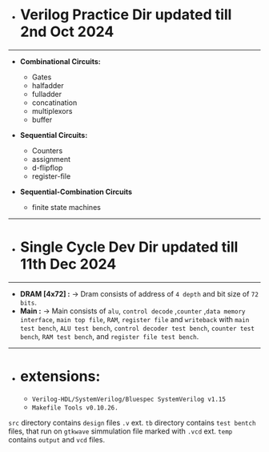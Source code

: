 - # **Verilog Practice Dir updated till 2nd Oct 2024**
---
  - **Combinational Circuits:**
    - Gates
    - halfadder
    - fulladder
    - concatination
    - multiplexors
    - buffer  
  
  - **Sequential Circuits:**  
      - Counters
      - assignment
      - d-flipflop
      - register-file
  - **Sequential-Combination Circuits**
    - finite state machines
---
- # **Single Cycle Dev Dir updated till 11th Dec 2024**
---
  - **DRAM [4x72] :** -> Dram consists of address of `4 depth` and bit size of `72 bits`.
  - **Main :** -> Main consists of `alu`, `control decode` ,`counter` ,`data memory interface`,  `main top file`, `RAM`, `register file` and `writeback` with `main test bench`, `ALU test bench`, `control decoder test bench`, `counter test bench`, `RAM test bench`, and `register file test bench`.
   
---
  - # **extensions:**  
    - `Verilog-HDL/SystemVerilog/Bluespec SystemVerilog v1.15` 
    - `Makefile Tools v0.10.26.`
    
`src` directory contains `design` files `.v` ext.
`tb` directory contains `test bentch` files, that run on `gtkwave` simmulation file marked with `.vcd` ext.
`temp` contains `output` and `vcd` files.



